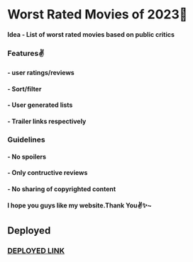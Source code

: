 # Worst Rated Movies of 2023💯

#### Idea - List of worst rated movies based on public critics


### Features✌️
 
#### - user ratings/reviews

#### - Sort/filter

#### - User generated lists

#### - Trailer links respectively


### Guidelines

#### - No spoilers

#### - Only contructive reviews 

#### - No sharing of copyrighted content

 
#### I hope you guys like my website.Thank You✌️✨~

## Deployed 

### [**DEPLOYED LINK**](https://worstratedmovies.vercel.app/)

